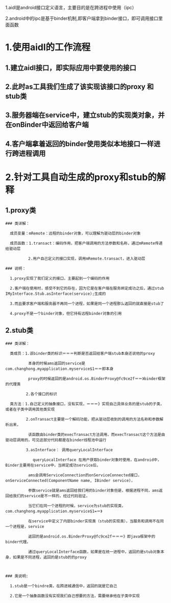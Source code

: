 1.aidl是android接口定义语言，主要目的是在跨进程中使用（ipc）

2.android中的ipc是基于binder机制,即客户端拿到binder接口，即可调用接口里面函数

# 1.使用aidl的工作流程
  
  ## 1.建立aidl接口，即实际应用中要使用的接口
  
  ## 2.此时as工具我们生成了该实现该接口的proxy 和 stub类
  
  ## 3.服务器端在service中，建立stub的实现类对象，并在onBinder中返回给客户端
  
  ## 4.客户端拿着返回的binder使用类似本地接口一样进行跨进程调用
 
# 2.针对工具自动生成的proxy和stub的解释
  
  ## 1.proxy类
  
    ### 类详解：
      
      成员变量：mRemote：远程的binder对象，可以理解为驱动层的binder对象
      
      成员函数：1.transact：编码作用，把客户端调用的方法参数和名称，通过mRemote传递给驱动层
               
              2.用户自己定义的接口实现，调用mRemote.transact，进入驱动层
    
    ### 说明：
      
      1.proxy实现了我们定义的接口，主要起到一个编码的作用
      
      2.客户端在使用时，感受不到它的存在，因为它是在客户端在服务绑定成功之后，通过stub IMyInterface.Stub.asInterface(service);生成的
      
      3.而且要求客户端和服务器不再同一个进程，如果是同一个进程那么返回的就直接是stub了
      
      4.proxy不是一个binder对象，但它持有远程binder对象的引用
  
  ## 2.stub类
    
    ### 类详解：
      
      类成员：1.该binder类的标识＝＝＝判断是否返回给客户端stub本身还说他的proxy
              
              本身的时候ams返回的service是com.changhong.myapplication.myservice$1＝＝即本身
              
              proxy的时候返回的是android.os.BinderProxy@fc9ce2f＝＝》binder框架的代理类
            
             2.各个接口的标识
      
      类方法：1.自己定义的抽象接口，没有实现，＝＝＝》实现自己具体业务的是stub的子类，或者在子类中调用其他类实现
            
             2.onTransact主要是一个解码功能，把从驱动层收到的调用的方法名称和参数解析出来，
              
              该函数由binder类的execTransact方法调用，而execTransact这个方法是由驱动层调用的，可见这部分代码都是在binder线程池中运行
             
             3.asInterface： 调用queryLocalInterface
                
                queryLocalInterface 在用户获取binder对象时使用，在android中，Binder主要用在service中，当绑定成功service后，
             
              ams会调用ServiceConnection的onServiceConnected接口，onServiceConnected(ComponentName name, IBinder service)，
              
              参数service就是ams返回给我们用的binder对象但是，根据进程不同，ams返回给我们的service是不一样的，经过代码验证，
              
              当它们在同一个进程的时候，service为stub的实现类，com.changhong.myapplication.myservice$1=＝》
              
              在service中定义了内部binder实现类（stub的实现类），当服务和调用不在同一个进程是，service
        
              返回的是android.os.BinderProxy@fc9ce2f＝＝＝》即java框架中的binder代理。
        
              通过queryLocalInterface函数，如果是在统一进程中，返回的是stub对象本身，如果是不同进程，返回的是stub的的proxy
      
     
    
    ### 类说明:
      
      1.stub是一个bindre类，在跨进城通信中，返回的就是它自己
      
      2.它是一个抽象函数没有实现我们自己想要的方法，需要继承他在子类中实现
        
